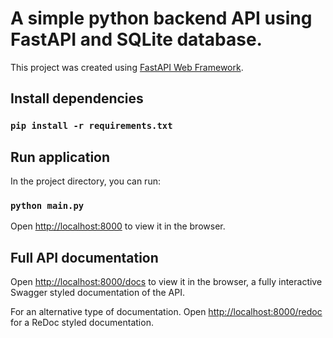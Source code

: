 # A simple python backend API using FastAPI and SQLite database.

This project was created using [FastAPI Web Framework](https://github.com/tiangolo/fastapi).
## Install dependencies
### `pip install -r requirements.txt`

## Run application

In the project directory, you can run:
### `python main.py`

Open [http://localhost:8000](http://localhost:8000) to view it in the browser.

## Full API documentation
Open [http://localhost:8000/docs](http://localhost:8000/docs) to view it in the browser, a fully interactive Swagger styled documentation of the API.

For an alternative type of documentation. 
Open [http://localhost:8000/redoc](http://localhost:8000/redoc) for a ReDoc styled documentation.
